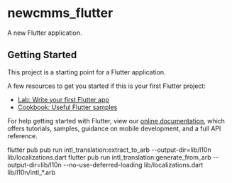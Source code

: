 # newcmms_flutter

A new Flutter application.

## Getting Started

This project is a starting point for a Flutter application.

A few resources to get you started if this is your first Flutter project:

- [Lab: Write your first Flutter app](https://flutter.dev/docs/get-started/codelab)
- [Cookbook: Useful Flutter samples](https://flutter.dev/docs/cookbook)

For help getting started with Flutter, view our 
[online documentation](https://flutter.dev/docs), which offers tutorials, 
samples, guidance on mobile development, and a full API reference.

flutter pub pub run intl_translation:extract_to_arb --output-dir=lib/l10n lib/localizations.dart
flutter pub run intl_translation:generate_from_arb --output-dir=lib/l10n --no-use-deferred-loading lib/localizations.dart lib/l10n/intl_*.arb
